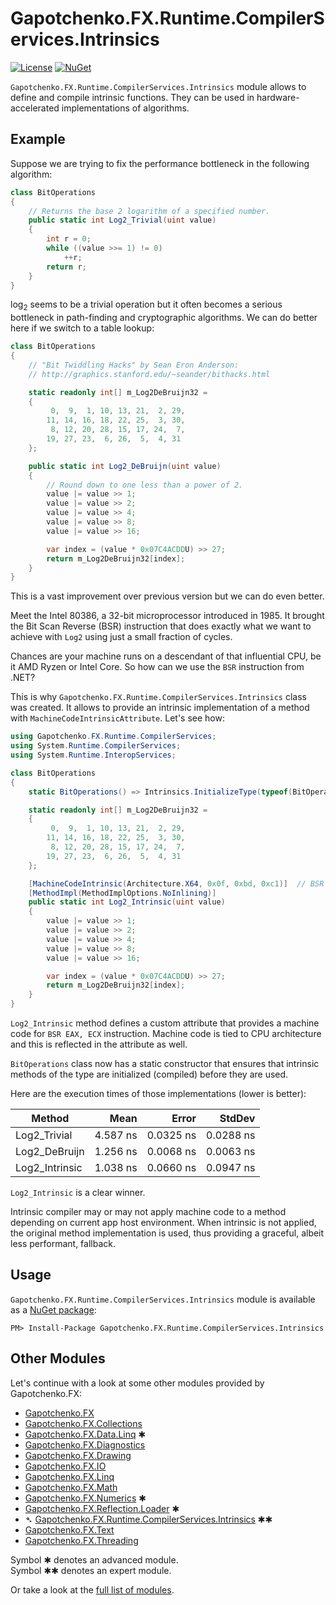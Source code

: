 ﻿# Gapotchenko.FX.Runtime.CompilerServices.Intrinsics

<!--
<docmeta>
	<complexity>expert</complexity>
</docmeta>
-->

[![License](https://img.shields.io/badge/license-MIT-green.svg)](../../LICENSE)
[![NuGet](https://img.shields.io/nuget/v/Gapotchenko.FX.Runtime.CompilerServices.Intrinsics.svg)](https://www.nuget.org/packages/Gapotchenko.FX.Runtime.CompilerServices.Intrinsics)

`Gapotchenko.FX.Runtime.CompilerServices.Intrinsics` module allows to define and compile intrinsic functions.
They can be used in hardware-accelerated implementations of algorithms.

## Example

Suppose we are trying to fix the performance bottleneck in the following algorithm:

``` csharp
class BitOperations
{
    // Returns the base 2 logarithm of a specified number.
    public static int Log2_Trivial(uint value)
    {
        int r = 0;
        while ((value >>= 1) != 0)
            ++r;
        return r;
    }
}
```

log<sub>2</sub> seems to be a trivial operation but it often becomes a serious bottleneck in path-finding and cryptographic algorithms.
We can do better here if we switch to a table lookup:

``` csharp
class BitOperations
{
    // "Bit Twiddling Hacks" by Sean Eron Anderson:
    // http://graphics.stanford.edu/~seander/bithacks.html

    static readonly int[] m_Log2DeBruijn32 =
    {
         0,  9,  1, 10, 13, 21,  2, 29,
        11, 14, 16, 18, 22, 25,  3, 30,
         8, 12, 20, 28, 15, 17, 24,  7,
        19, 27, 23,  6, 26,  5,  4, 31
    };

    public static int Log2_DeBruijn(uint value)
    {
        // Round down to one less than a power of 2.
        value |= value >> 1;
        value |= value >> 2;
        value |= value >> 4;
        value |= value >> 8;
        value |= value >> 16;

        var index = (value * 0x07C4ACDDU) >> 27;
        return m_Log2DeBruijn32[index];
    }
}
```

This is a vast improvement over previous version but we can do even better.

Meet the Intel 80386, a 32-bit microprocessor introduced in 1985.
It brought the Bit Scan Reverse (BSR) instruction that does exactly what we want to achieve with `Log2`
using just a small fraction of cycles.

Chances are your machine runs on a descendant of that influential CPU, be it AMD Ryzen or Intel Core.
So how can we use the `BSR` instruction from .NET?

This is why `Gapotchenko.FX.Runtime.CompilerServices.Intrinsics` class was created.
It allows to provide an intrinsic implementation of a method with `MachineCodeIntrinsicAttribute`. Let's see how:

``` csharp
using Gapotchenko.FX.Runtime.CompilerServices;
using System.Runtime.CompilerServices;
using System.Runtime.InteropServices;

class BitOperations
{
    static BitOperations() => Intrinsics.InitializeType(typeof(BitOperations));

    static readonly int[] m_Log2DeBruijn32 =
    {
         0,  9,  1, 10, 13, 21,  2, 29,
        11, 14, 16, 18, 22, 25,  3, 30,
         8, 12, 20, 28, 15, 17, 24,  7,
        19, 27, 23,  6, 26,  5,  4, 31
    };

    [MachineCodeIntrinsic(Architecture.X64, 0x0f, 0xbd, 0xc1)]  // BSR EAX, ECX
    [MethodImpl(MethodImplOptions.NoInlining)]
    public static int Log2_Intrinsic(uint value)
    {
        value |= value >> 1;
        value |= value >> 2;
        value |= value >> 4;
        value |= value >> 8;
        value |= value >> 16;

        var index = (value * 0x07C4ACDDU) >> 27;
        return m_Log2DeBruijn32[index];
    }
}
```

`Log2_Intrinsic` method defines a custom attribute that provides a machine code for `BSR EAX, ECX` instruction.
Machine code is tied to CPU architecture and this is reflected in the attribute as well.

`BitOperations` class now has a static constructor that ensures that intrinsic methods of the type are initialized (compiled) before they are used.

Here are the execution times of those implementations (lower is better):

|         Method |     Mean |     Error |    StdDev |
|--------------- |---------:|----------:|----------:|
|   Log2_Trivial | 4.587 ns | 0.0325 ns | 0.0288 ns |
|  Log2_DeBruijn | 1.256 ns | 0.0068 ns | 0.0063 ns |
| Log2_Intrinsic | 1.038 ns | 0.0660 ns | 0.0947 ns |

`Log2_Intrinsic` is a clear winner.

Intrinsic compiler may or may not apply machine code to a method depending on current app host environment.
When intrinsic is not applied, the original method implementation is used, thus providing a graceful, albeit less performant, fallback.

## Usage

`Gapotchenko.FX.Runtime.CompilerServices.Intrinsics` module is available as a [NuGet package](https://nuget.org/packages/Gapotchenko.FX.Runtime.CompilerServices.Intrinsics):

```
PM> Install-Package Gapotchenko.FX.Runtime.CompilerServices.Intrinsics
```

## Other Modules

Let's continue with a look at some other modules provided by Gapotchenko.FX:

- [Gapotchenko.FX](../Gapotchenko.FX)
- [Gapotchenko.FX.Collections](../Gapotchenko.FX.Collections)
- [Gapotchenko.FX.Data.Linq](../Data/Gapotchenko.FX.Data.Linq) ✱
- [Gapotchenko.FX.Diagnostics](../Gapotchenko.FX.Diagnostics.CommandLine)
- [Gapotchenko.FX.Drawing](../Gapotchenko.FX.Drawing)
- [Gapotchenko.FX.IO](../Gapotchenko.FX.IO)
- [Gapotchenko.FX.Linq](../Gapotchenko.FX.Linq)
- [Gapotchenko.FX.Math](../Gapotchenko.FX.Math)
- [Gapotchenko.FX.Numerics](../Gapotchenko.FX.Numerics) ✱
- [Gapotchenko.FX.Reflection.Loader](../Gapotchenko.FX.Reflection.Loader) ✱
- &#x27B4; [Gapotchenko.FX.Runtime.CompilerServices.Intrinsics](../Gapotchenko.FX.Runtime.CompilerServices.Intrinsics) ✱✱
- [Gapotchenko.FX.Text](../Gapotchenko.FX.Text)
- [Gapotchenko.FX.Threading](../Gapotchenko.FX.Threading)

Symbol ✱ denotes an advanced module.  
Symbol ✱✱ denotes an expert module.

Or take a look at the [full list of modules](..#available-modules).
